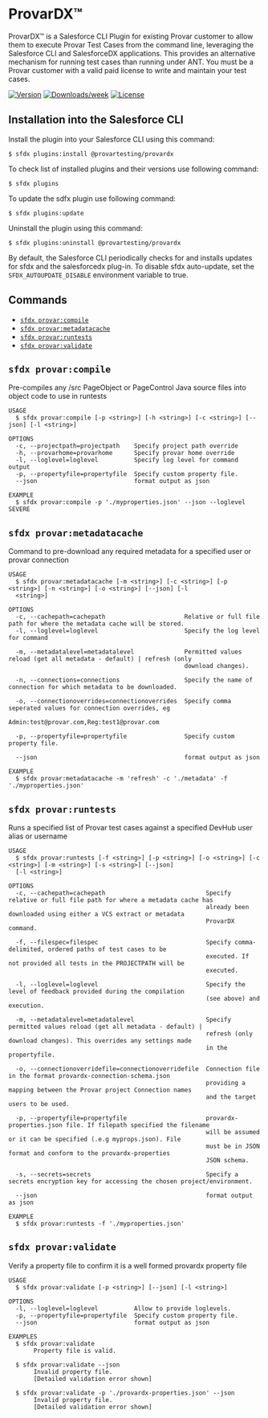 # ProvarDX™

ProvarDX™ is a Salesforce CLI Plugin for existing Provar customer to allow them to execute Provar Test Cases from the command line, leveraging the Salesforce CLI and SalesforceDX applications. This provides an alternative mechanism for running test cases than running under ANT.
You must be a Provar customer with a valid paid license to write and maintain your test cases.

[![Version](https://img.shields.io/npm/v/@provartesting/provardx.svg)](https://npmjs.org/package/@provartesting/provardx)
[![Downloads/week](https://img.shields.io/npm/dw/@provartesting/provardx.svg)](https://npmjs.org/package/@provartesting/provardx)
[![License](https://img.shields.io/npm/l/@provartesting/provardx.svg)](https://github.com/ProvarTesting/provardx/provardx/blob/master/package.json)

## Installation into the Salesforce CLI

Install the plugin into your Salesforce CLI using this command:

```sh-session
$ sfdx plugins:install @provartesting/provardx
```

To check list of installed plugins and their versions use following command:

```sh-session
$ sfdx plugins
```

To update the sdfx plugin use following command:

```sh-session
$ sfdx plugins:update
```

Uninstall the plugin using this command:

```sh-session
$ sfdx plugins:uninstall @provartesting/provardx
```

By default, the Salesforce CLI periodically checks for and installs updates for sfdx and the salesforcedx plug-in. To disable sfdx auto-update, set the `SFDX_AUTOUPDATE_DISABLE` environment variable to true.

<!-- install -->

## Commands

* [`sfdx provar:compile`](#sfdx-provarcompile)
* [`sfdx provar:metadatacache`](#sfdx-provarmetadatacache)
* [`sfdx provar:runtests`](#sfdx-provarruntests)
* [`sfdx provar:validate`](#sfdx-provarvalidate)

## `sfdx provar:compile`

Pre-compiles any /src PageObject or PageControl Java source files into object code to use in runtests

```
USAGE
  $ sfdx provar:compile [-p <string>] [-h <string>] [-c <string>] [--json] [-l <string>]

OPTIONS
  -c, --projectpath=projectpath    Specify project path override
  -h, --provarhome=provarhome      Specify provar home override
  -l, --loglevel=loglevel          Specify log level for command output
  -p, --propertyfile=propertyfile  Specify custom property file.
  --json                           format output as json

EXAMPLE
  $ sfdx provar:compile -p './myproperties.json' --json --loglevel SEVERE
```

## `sfdx provar:metadatacache`

Command to pre-download any required metadata for a specified user or provar connection

```
USAGE
  $ sfdx provar:metadatacache [-m <string>] [-c <string>] [-p <string>] [-n <string>] [-o <string>] [--json] [-l 
  <string>]

OPTIONS
  -c, --cachepath=cachepath                      Relative or full file path for where the metadata cache will be stored.
  -l, --loglevel=loglevel                        Specify the log level for command

  -m, --metadatalevel=metadatalevel              Permitted values reload (get all metadata - default) | refresh (only
                                                 download changes).

  -n, --connections=connections                  Specify the name of connection for which metadata to be downloaded.

  -o, --connectionoverrides=connectionoverrides  Specify comma seperated values for connection overrides, eg
                                                 Admin:test@provar.com,Reg:test1@provar.com

  -p, --propertyfile=propertyfile                Specify custom property file.

  --json                                         format output as json

EXAMPLE
  $ sfdx provar:metadatacache -m 'refresh' -c './metadata' -f './myproperties.json'
```

## `sfdx provar:runtests`

Runs a specified list of Provar test cases against a specified DevHub user alias or username

```
USAGE
  $ sfdx provar:runtests [-f <string>] [-p <string>] [-o <string>] [-c <string>] [-m <string>] [-s <string>] [--json] 
  [-l <string>]

OPTIONS
  -c, --cachepath=cachepath                            Specify relative or full file path for where a metadata cache has
                                                       already been downloaded using either a VCS extract or metadata
                                                       ProvarDX command.

  -f, --filespec=filespec                              Specify comma-delimited, ordered paths of test cases to be
                                                       executed. If not provided all tests in the PROJECTPATH will be
                                                       executed.

  -l, --loglevel=loglevel                              Specify the level of feedback provided during the compilation
                                                       (see above) and execution.

  -m, --metadatalevel=metadatalevel                    Specify permitted values reload (get all metadata - default) |
                                                       refresh (only download changes). This overrides any settings made
                                                       in the propertyfile.

  -o, --connectionoverridefile=connectionoverridefile  Connection file in the format provardx-connection-schema.json
                                                       providing a mapping between the Provar project Connection names
                                                       and the target users to be used.

  -p, --propertyfile=propertyfile                      provardx-properties.json file. If filepath specified the filename
                                                       will be assumed or it can be specified (.e.g myprops.json). File
                                                       must be in JSON format and conform to the provardx-properties
                                                       JSON schema.

  -s, --secrets=secrets                                Specify a secrets encryption key for accessing the chosen project/environment.

  --json                                               format output as json

EXAMPLE
  $ sfdx provar:runtests -f './myproperties.json'
```

## `sfdx provar:validate`

Verify a property file to confirm it is a well formed provardx property file

```
USAGE
  $ sfdx provar:validate [-p <string>] [--json] [-l <string>]

OPTIONS
  -l, --loglevel=loglevel          Allow to provide loglevels.
  -p, --propertyfile=propertyfile  Specify custom property file.
  --json                           format output as json

EXAMPLES
  $ sfdx provar:validate
       Property file is valid.
    
  $ sfdx provar:validate --json
       Invalid property file.
       [Detailed validation error shown]
    
  $ sfdx provar:validate -p './provardx-properties.json' --json
       Invalid property file.
       [Detailed validation error shown]
```

